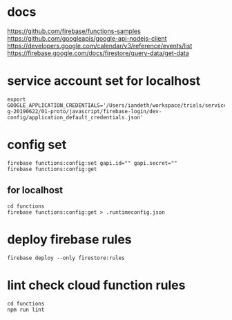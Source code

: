 # docs
https://github.com/firebase/functions-samples
https://github.com/googleapis/google-api-nodejs-client
https://developers.google.com/calendar/v3/reference/events/list
https://firebase.google.com/docs/firestore/query-data/get-data

# service account set for localhost
```
export GOOGLE_APPLICATION_CREDENTIALS='/Users/iandeth/workspace/trials/service/chousei-g-20190622/01-proto/javascript/firebase-login/dev-config/application_default_credentials.json'
```

# config set
```
firebase functions:config:set gapi.id="" gapi.secret=""
firebase functions:config:get
```
## for localhost
```
cd functions
firebase functions:config:get > .runtimeconfig.json
```

# deploy firebase rules
```
firebase deploy --only firestore:rules
```

# lint check cloud function rules
```
cd functions
npm run lint
```
